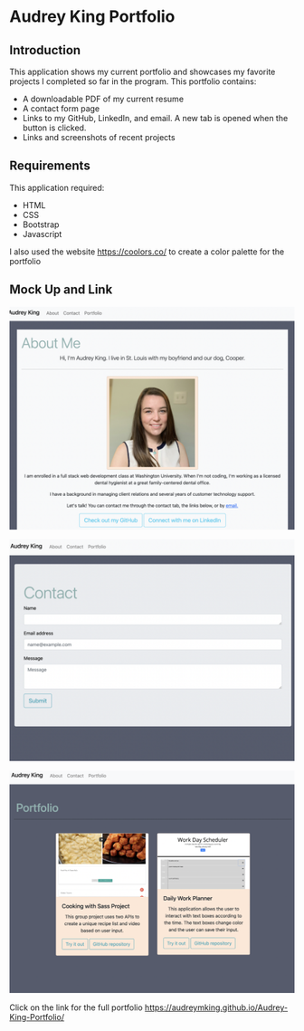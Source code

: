 # Audrey King Portfolio

## Introduction

This application shows my current portfolio and showcases my favorite projects I completed so far in the program.
This portfolio contains: 
* A downloadable PDF of my current resume
* A contact form page
* Links to my GitHub, LinkedIn, and email. A new tab is opened when the button is clicked.
* Links and screenshots of recent projects

## Requirements

This application required:
* HTML
* CSS
* Bootstrap
* Javascript

I also used the website https://coolors.co/ to create a color palette for the portfolio

## Mock Up and Link

![Profile Screenshot](Demo1.png)

![Contact Screenshot](Demo2.png)

![Portfolio Screenshot](Demo3.png)

Click on the link for the full portfolio
https://audreymking.github.io/Audrey-King-Portfolio/
